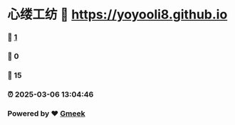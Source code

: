 # 心缕工纺 :link: https://yoyooli8.github.io 
### :page_facing_up: [1](https://yoyooli8.github.io/tag.html) 
### :speech_balloon: 0 
### :hibiscus: 15 
### :alarm_clock: 2025-03-06 13:04:46 
### Powered by :heart: [Gmeek](https://github.com/Meekdai/Gmeek)

